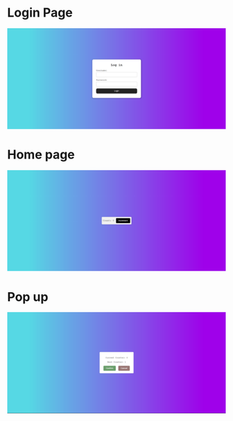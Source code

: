 # Login Page
![null](Images/Login.png)
# Home page
![null](Images/Home.png)
# Pop up
![null](Images/Popup.png)